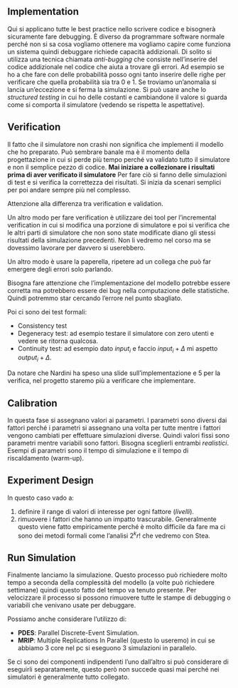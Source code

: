 ## Implementation

Qui si applicano tutte le best practice nello scrivere codice e bisognerà sicuramente fare debugging. 
È diverso da programmare software normale perché non si sa cosa vogliamo ottenere ma vogliamo capire come funziona un sistema quindi debuggare richiede capacità addizionali.
Di solito si utilizza una tecnica chiamata *anti-bugging* che consiste nell’inserire del codice addizionale nel codice che aiuta a trovare gli errori. Ad esempio se ho a che fare con delle probabilità posso ogni tanto inserire delle righe per verificare che quella probabilità sia tra 0 e 1. Se troviamo un’anomalia si lancia un’eccezione e si ferma la simulazione.
Si può usare anche lo *structured testing* in cui ho delle costanti e cambiandone il valore si guarda come si comporta il simulatore (vedendo se rispetta le aspettative).

## Verification

Il fatto che il simulatore non crashi non significa che implementi il modello che ho preparato. Può sembrare banale ma è il momento della progettazione in cui si perde più tempo perché va validato tutto il simulatore e non il semplice pezzo di codice.
**Mai iniziare a collezionare i risultati prima di aver verificato il simulatore**
Per fare ciò si fanno delle simulazioni di test e si verifica la correttezza dei risultati. Si inizia da scenari semplici per poi andare sempre più nel complesso.

Attenzione alla differenza tra verification e validation.

Un altro modo per fare verification è utilizzare dei tool per l’incremental verification in cui si modifica una porzione di simulatore e poi si verifica che le altri parti di simulatore che non sono state modificate diano gli stessi risultati della simulazione precedenti. Non li vedremo nel corso ma se dovessimo lavorare per davvero si userebbero. 

Un altro modo è usare la paperella, ripetere ad un collega che può far emergere degli errori solo parlando. 

Bisogna fare attenzione che l’implementazione del modello potrebbe essere corretta ma potrebbero essere dei bug nella computazione delle statistiche. Quindi potremmo star cercando l’errore nel punto sbagliato. 

Poi ci sono dei test formali:
- Consistency test
- Degeneracy test: ad esempio testare il simulatore con zero utenti e vedere se ritorna qualcosa.
- Continuity test: ad esempio dato $input_{i}$ e faccio $input_{i}+ \Delta$ mi aspetto $output_{i}+ \Delta$.

Da notare che Nardini ha speso una slide sull’implementazione e 5 per la verifica, nel progetto staremo più a verificare che implementare. 

## Calibration

In questa fase si assegnano valori ai parametri. 
I parametri sono diversi dai fattori perché i parametri si assegnano una volta per tutte mentre i fattori vengono cambiati per effettuare simulazioni diverse. 
Quindi valori fissi sono parametri mentre variabili sono fattori. 
Bisogna sceglierli entrambi *realistici*.
Esempi di parametri sono il tempo di simulazione e il tempo di riscaldamento (warm-up).

## Experiment Design

In questo caso vado a:
1. definire il range di valori di interesse per ogni fattore (*livelli*).
2. rimuovere i fattori che hanno un impatto trascurabile.
Generalmente questo viene fatto empiricamente perché è molto difficile da fare ma ci sono dei metodi formali come l’analisi $2^{k}r!$ che vedremo con Stea.

## Run Simulation

Finalmente lanciamo la simulazione.
Questo processo può richiedere molto tempo a seconda della complessità del modello (a volte può richiedere settimane) quindi questo fatto del tempo va tenuto presente.
Per velocizzare il processo si possono rimuovere tutte le stampe di debugging o variabili che venivano usate per debuggare. 

Possiamo anche considerare l’utilizzo di:
- **PDES**: Parallel Discrete-Event Simulation.
- **MRIP**: Multiple Replications In Parallel (questo lo useremo) in cui se abbiamo 3 core nel pc si eseguono 3 simulazioni in parallelo. 

Se ci sono dei componenti indipendenti l’uno dall’altro si può considerare di eseguirli separatamente, questo però non succede quasi mai perché nei simulatori è generalmente tutto collegato.

